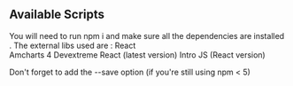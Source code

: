 ## Available Scripts

You will need to run npm i and make sure all the dependencies are installed . The external libs used are :
React  
 Amcharts 4
Devextreme React (latest version)
Intro JS (React version)

Don't forget to add the --save option (if you're still using npm < 5)
